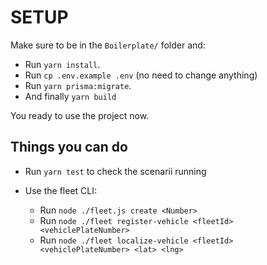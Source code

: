# SETUP

Make sure to be in the `Boilerplate/` folder and:

-   Run `yarn install`.
-   Run `cp .env.example .env` (no need to change anything)
-   Run `yarn prisma:migrate`.
-   And finally `yarn build`

You ready to use the project now.

## Things you can do

-   Run `yarn test` to check the scenarii running
-   Use the fleet CLI:

    -   Run `node ./fleet.js create <Number>`
    -   Run `node ./fleet register-vehicle <fleetId> <vehiclePlateNumber>`
    -   Run `node ./fleet localize-vehicle <fleetId> <vehiclePlateNumber> <lat> <lng>`
